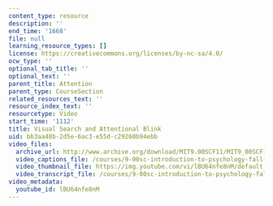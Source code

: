 ```yaml
---
content_type: resource
description: ''
end_time: '1668'
file: null
learning_resource_types: []
license: https://creativecommons.org/licenses/by-nc-sa/4.0/
ocw_type: ''
optional_tab_title: ''
optional_text: ''
parent_title: Attention
parent_type: CourseSection
related_resources_text: ''
resource_index_text: ''
resourcetype: Video
start_time: '1112'
title: Visual Search and Attentional Blink
uid: bb3aa48b-2d5e-6ac3-e55d-c29260b94ebb
video_files:
  archive_url: http://www.archive.org/download/MIT9.00SCF11/MIT9_00SCF11_lec07_300k.mp4
  video_captions_file: /courses/9-00sc-introduction-to-psychology-fall-2011/96b630bae8c5522d858823161ff4b891_lBU64nfe8nM.vtt
  video_thumbnail_file: https://img.youtube.com/vi/lBU64nfe8nM/default.jpg
  video_transcript_file: /courses/9-00sc-introduction-to-psychology-fall-2011/c8ecc676fe7be39c72926c3e66cb509a_lBU64nfe8nM.pdf
video_metadata:
  youtube_id: lBU64nfe8nM
---
```

